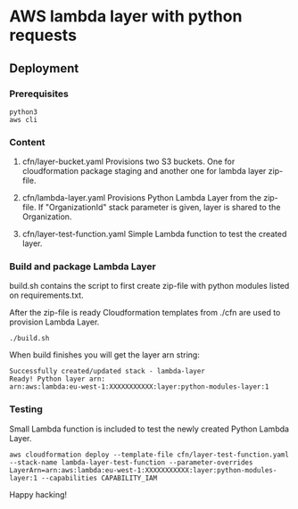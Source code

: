 # AWS lambda layer with python requests

## Deployment

### Prerequisites

    python3 
    aws cli

### Content

1. cfn/layer-bucket.yaml Provisions two S3 buckets. One for cloudformation package staging and another one for lambda layer zip-file.

2. cfn/lambda-layer.yaml Provisions Python Lambda Layer from the zip-file. If "OrganizationId" stack parameter is given, layer is shared to the Organization. 

3. cfn/layer-test-function.yaml Simple Lambda function to test the created layer.

### Build and package Lambda Layer

build.sh contains the script to first create zip-file with python modules listed on requirements.txt. 

After the zip-file is ready Cloudformation templates from ./cfn are used to provision Lambda Layer.

    ./build.sh

When build finishes you will get the layer arn string: 

    Successfully created/updated stack - lambda-layer
    Ready! Python layer arn:
    arn:aws:lambda:eu-west-1:XXXXXXXXXXX:layer:python-modules-layer:1

### Testing 

Small Lambda function is included to test the newly created Python Lambda Layer.

    aws cloudformation deploy --template-file cfn/layer-test-function.yaml --stack-name lambda-layer-test-function --parameter-overrides LayerArn=arn:aws:lambda:eu-west-1:XXXXXXXXXXX:layer:python-modules-layer:1 --capabilities CAPABILITY_IAM

Happy hacking!
